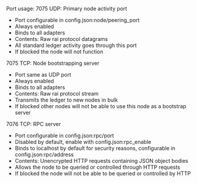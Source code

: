Port usage:
7075 UDP: Primary node activity port
* Port configurable in config.json:node/peering_port
* Always enabled
* Binds to all adapters
* Contents: Raw rai protocol datagrams
* All standard ledger activity goes through this port
* If blocked the node will not function

7075 TCP: Node bootstrapping server
* Port same as UDP port
* Always enabled
* Binds to all adapters
* Contents: Raw rai protocol stream
* Transmits the ledger to new nodes in bulk
* If blocked other nodes will not be able to use this node as a bootstrap server

7076 TCP: RPC server
* Port configurable in config.json:rpc/port
* Disabled by default, enable with config.json:rpc_enable
* Binds to localhost by default for security reasons, configurable in config.json:rpc/address
* Contents: Unencrypted HTTP requests containing JSON object bodies
* Allows the node to be queried or controlled through HTTP requests
* If blocked the node will not be able to be queried or controlled by HTTP

